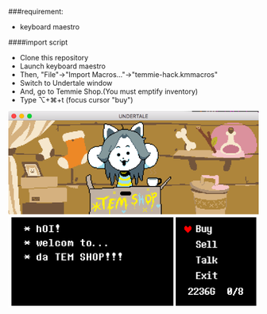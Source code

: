 ###requirement:

* keyboard maestro

####import script

* Clone this repository
* Launch keyboard maestro
* Then, "File"->"Import Macros..."->"temmie-hack.kmmacros"
* Switch to Undertale window
* And, go to Temmie Shop.(You must emptify inventory)
* Type ⌥+⌘+t (focus cursor "buy")

![](./screenshot.png)
